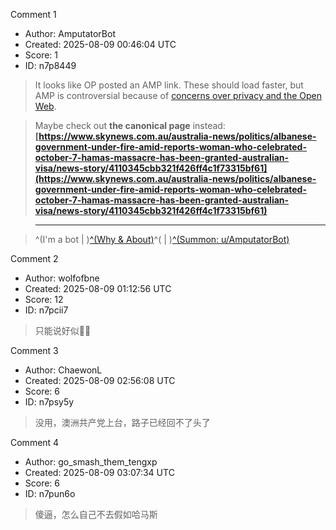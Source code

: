 Comment 1

- Author: AmputatorBot
- Created: 2025-08-09 00:46:04 UTC
- Score: 1
- ID: n7p8449

> It looks like OP posted an AMP link. These should load faster, but AMP is controversial because of [concerns over privacy and the Open Web](https://www.reddit.com/r/AmputatorBot/comments/ehrq3z/why_did_i_build_amputatorbot).

> Maybe check out **the canonical page** instead: **[https://www.skynews.com.au/australia-news/politics/albanese-government-under-fire-amid-reports-woman-who-celebrated-october-7-hamas-massacre-has-been-granted-australian-visa/news-story/4110345cbb321f426ff4c1f73315bf61](https://www.skynews.com.au/australia-news/politics/albanese-government-under-fire-amid-reports-woman-who-celebrated-october-7-hamas-massacre-has-been-granted-australian-visa/news-story/4110345cbb321f426ff4c1f73315bf61)**

> *****

>  ^(I'm a bot | )[^(Why & About)](https://www.reddit.com/r/AmputatorBot/comments/ehrq3z/why_did_i_build_amputatorbot)^( | )[^(Summon: u/AmputatorBot)](https://www.reddit.com/r/AmputatorBot/comments/cchly3/you_can_now_summon_amputatorbot/)

Comment 2

- Author: wolfofbne
- Created: 2025-08-09 01:12:56 UTC
- Score: 12
- ID: n7pcii7

> 只能说好似🍾🍾

Comment 3

- Author: ChaewonL
- Created: 2025-08-09 02:56:08 UTC
- Score: 6
- ID: n7psy5y

> 没用，澳洲共产党上台，路子已经回不了头了

Comment 4

- Author: go_smash_them_tengxp
- Created: 2025-08-09 03:07:34 UTC
- Score: 6
- ID: n7pun6o

> 傻逼，怎么自己不去假如哈马斯

